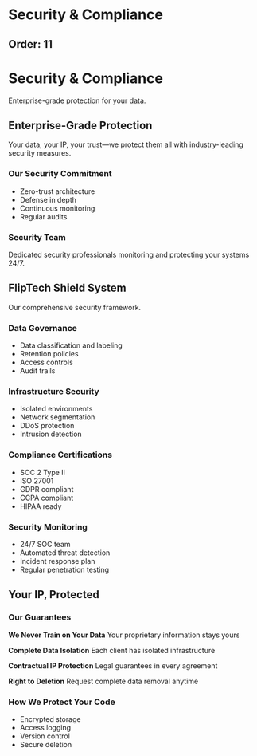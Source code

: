 # Security & Compliance

Order: 11
---

# Security & Compliance

Enterprise-grade protection for your data.

## Enterprise-Grade Protection

Your data, your IP, your trust—we protect them all with industry-leading security measures.

### Our Security Commitment

- Zero-trust architecture
- Defense in depth
- Continuous monitoring
- Regular audits

### Security Team

Dedicated security professionals monitoring and protecting your systems 24/7.

## FlipTech Shield System

Our comprehensive security framework.

### Data Governance
- Data classification and labeling
- Retention policies
- Access controls
- Audit trails

### Infrastructure Security
- Isolated environments
- Network segmentation
- DDoS protection
- Intrusion detection

### Compliance Certifications
- SOC 2 Type II
- ISO 27001
- GDPR compliant
- CCPA compliant
- HIPAA ready

### Security Monitoring
- 24/7 SOC team
- Automated threat detection
- Incident response plan
- Regular penetration testing

## Your IP, Protected

### Our Guarantees

**We Never Train on Your Data**
Your proprietary information stays yours

**Complete Data Isolation**
Each client has isolated infrastructure

**Contractual IP Protection**
Legal guarantees in every agreement

**Right to Deletion**
Request complete data removal anytime

### How We Protect Your Code

- Encrypted storage
- Access logging
- Version control
- Secure deletion